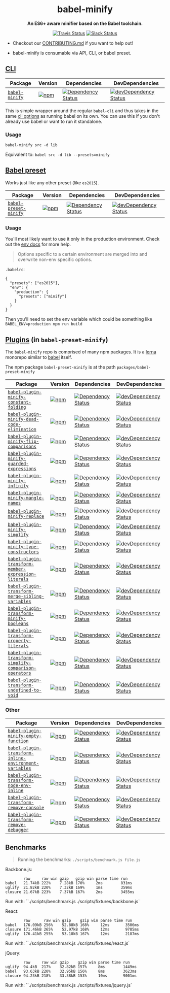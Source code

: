 <h1 align="center">babel-minify</h1>

<p align="center">
  <strong>An ES6+ aware minifier based on the Babel toolchain.</strong>
</p>

<p align="center">
  <a href="https://travis-ci.org/amasad/babel-minify"><img alt="Travis Status" src="https://img.shields.io/travis/amasad/babel-minify/master.svg?style=flat&label=travis"></a>
  <a href="https://slack.babeljs.io/"><img alt="Slack Status" src="https://slack.babeljs.io/badge.svg"></a>
</p>

- Checkout our [CONTRIBUTING.md](/CONTRIBUTING.md) if you want to help out!

- babel-minify is consumable via API, CLI, or babel preset.

## [CLI](http://babeljs.io/docs/usage/cli/)

| Package | Version | Dependencies | DevDependencies |
|--------|-------|------------|----------|
| [`babel-minify`](/packages/babel-minify) | [![npm](https://img.shields.io/npm/v/babel-minify.svg?maxAge=2592000)](https://www.npmjs.com/package/babel-minify) | [![Dependency Status](https://david-dm.org/amasad/babel-minify.svg?path=packages/babel-minify)](https://david-dm.org/amasad/babel-minify?path=packages/babel-minify) | [![devDependency Status](https://david-dm.org/amasad/babel-minify/dev-status.svg?path=packages/babel-minify)](https://david-dm.org/amasad/babel-minify?path=packages/babel-minify#info=devDependencies) |

This is simple wrapper around the regular `babel-cli` and thus takes in the same [cli options](http://babeljs.io/docs/usage/cli/#options) as running babel on its own. You can use this if you don't already use babel or want to run it standalone.

### Usage

`babel-minify src -d lib`

Equivalent to:
`babel src -d lib --presets=minify`

## [Babel preset](http://babeljs.io/docs/plugins/#presets)

Works just like any other preset (like `es2015`).

| Package | Version | Dependencies | DevDependencies |
|--------|-------|------------|----------|
| [`babel-preset-minify`](/packages/babel-preset-minify) | [![npm](https://img.shields.io/npm/v/babel-preset-minify.svg?maxAge=2592000)](https://www.npmjs.com/package/babel-preset-minify) | [![Dependency Status](https://david-dm.org/amasad/babel-minify.svg?path=packages/babel-preset-minify)](https://david-dm.org/amasad/babel-minify?path=packages/babel-preset-minify) | [![devDependency Status](https://david-dm.org/amasad/babel-minify/dev-status.svg?path=packages/babel-preset-minify)](https://david-dm.org/amasad/babel-minify?path=packages/babel-preset-minify#info=devDependencies) |

### Usage

You'll most likely want to use it only in the production environment. Check out the [env docs](http://babeljs.io/docs/usage/babelrc/#env-option) for more help.

> Options specific to a certain environment are merged into and overwrite non-env specific options.

`.babelrc`:

```
{
  "presets": ["es2015"],
  "env": {
    "production": {
      "presets": ["minify"]
    }
  }
}
```

Then you'll need to set the env variable which could be something like `BABEL_ENV=production npm run build`

## [Plugins](http://babeljs.io/docs/plugins/) (in `babel-preset-minify`)

The `babel-minify` repo is comprised of many npm packages. It is a [lerna](https://github.com/lerna/lerna) monorepo similar to [babel](https://github.com/babel/babel) itself.

The npm package `babel-preset-minify` is at the path `packages/babel-preset-minify`

| Package | Version | Dependencies | DevDependencies |
|--------|-------|------------|----------|
| [`babel-plugin-minify-constant-folding`](/packages/babel-plugin-minify-constant-folding) | [![npm](https://img.shields.io/npm/v/babel-plugin-minify-constant-folding.svg?maxAge=2592000)](https://www.npmjs.com/package/babel-plugin-minify-constant-folding) | [![Dependency Status](https://david-dm.org/amasad/babel-minify.svg?path=packages/babel-plugin-minify-constant-folding)](https://david-dm.org/amasad/babel-minify?path=packages/babel-plugin-minify-constant-folding) | [![devDependency Status](https://david-dm.org/amasad/babel-minify/dev-status.svg?path=packages/babel-plugin-minify-constant-folding)](https://david-dm.org/amasad/babel-minify?path=packages/babel-plugin-minify-constant-folding#info=devDependencies) |
| [`babel-plugin-minify-dead-code-elimination`](/packages/babel-plugin-minify-dead-code-elimination) | [![npm](https://img.shields.io/npm/v/babel-plugin-minify-dead-code-elimination.svg?maxAge=2592000)](https://www.npmjs.com/package/babel-plugin-minify-dead-code-elimination) | [![Dependency Status](https://david-dm.org/amasad/babel-minify.svg?path=packages/babel-plugin-minify-dead-code-elimination)](https://david-dm.org/amasad/babel-minify?path=packages/babel-plugin-minify-dead-code-elimination) | [![devDependency Status](https://david-dm.org/amasad/babel-minify/dev-status.svg?path=packages/babel-plugin-minify-dead-code-elimination)](https://david-dm.org/amasad/babel-minify?path=packages/babel-plugin-minify-dead-code-elimination#info=devDependencies) |
| [`babel-plugin-minify-flip-comparisons`](/packages/babel-plugin-minify-flip-comparisons) | [![npm](https://img.shields.io/npm/v/babel-plugin-minify-flip-comparisons.svg?maxAge=2592000)](https://www.npmjs.com/package/babel-plugin-minify-flip-comparisons) | [![Dependency Status](https://david-dm.org/amasad/babel-minify.svg?path=packages/babel-plugin-minify-flip-comparisons)](https://david-dm.org/amasad/babel-minify?path=packages/babel-plugin-minify-flip-comparisons) | [![devDependency Status](https://david-dm.org/amasad/babel-minify/dev-status.svg?path=packages/babel-plugin-minify-flip-comparisons)](https://david-dm.org/amasad/babel-minify?path=packages/babel-plugin-minify-flip-comparisons#info=devDependencies) |
| [`babel-plugin-minify-guarded-expressions`](/packages/babel-plugin-minify-guarded-expressions) | [![npm](https://img.shields.io/npm/v/babel-plugin-minify-guarded-expressions.svg?maxAge=2592000)](https://www.npmjs.com/package/babel-plugin-minify-guarded-expressions) | [![Dependency Status](https://david-dm.org/amasad/babel-minify.svg?path=packages/babel-plugin-minify-guarded-expressions)](https://david-dm.org/amasad/babel-minify?path=packages/babel-plugin-minify-guarded-expressions) | [![devDependency Status](https://david-dm.org/amasad/babel-minify/dev-status.svg?path=packages/babel-plugin-minify-guarded-expressions)](https://david-dm.org/amasad/babel-minify?path=packages/babel-plugin-minify-guarded-expressions#info=devDependencies) |
| [`babel-plugin-minify-infinity`](/packages/babel-plugin-minify-infinity) | [![npm](https://img.shields.io/npm/v/babel-plugin-minify-infinity.svg?maxAge=2592000)](https://www.npmjs.com/package/babel-plugin-minify-infinity) | [![Dependency Status](https://david-dm.org/amasad/babel-minify.svg?path=packages/babel-plugin-minify-infinity)](https://david-dm.org/amasad/babel-minify?path=packages/babel-plugin-minify-infinity) | [![devDependency Status](https://david-dm.org/amasad/babel-minify/dev-status.svg?path=packages/babel-plugin-minify-infinity)](https://david-dm.org/amasad/babel-minify?path=packages/babel-plugin-minify-infinity#info=devDependencies) |
| [`babel-plugin-minify-mangle-names`](/packages/babel-plugin-minify-mangle-names) | [![npm](https://img.shields.io/npm/v/babel-plugin-minify-mangle-names.svg?maxAge=2592000)](https://www.npmjs.com/package/babel-plugin-minify-mangle-names) | [![Dependency Status](https://david-dm.org/amasad/babel-minify.svg?path=packages/babel-plugin-minify-mangle-names)](https://david-dm.org/amasad/babel-minify?path=packages/babel-plugin-minify-mangle-names) | [![devDependency Status](https://david-dm.org/amasad/babel-minify/dev-status.svg?path=packages/babel-plugin-minify-mangle-names)](https://david-dm.org/amasad/babel-minify?path=packages/babel-plugin-minify-mangle-names#info=devDependencies) |
| [`babel-plugin-minify-replace`](/packages/babel-plugin-minify-replace) | [![npm](https://img.shields.io/npm/v/babel-plugin-minify-replace.svg?maxAge=2592000)](https://www.npmjs.com/package/babel-plugin-minify-replace) | [![Dependency Status](https://david-dm.org/amasad/babel-minify.svg?path=packages/babel-plugin-minify-replace)](https://david-dm.org/amasad/babel-minify?path=packages/babel-plugin-minify-replace) | [![devDependency Status](https://david-dm.org/amasad/babel-minify/dev-status.svg?path=packages/babel-plugin-minify-replace)](https://david-dm.org/amasad/babel-minify?path=packages/babel-plugin-minify-replace#info=devDependencies) |
| [`babel-plugin-minify-simplify`](/packages/babel-plugin-minify-simplify) | [![npm](https://img.shields.io/npm/v/babel-plugin-minify-simplify.svg?maxAge=2592000)](https://www.npmjs.com/package/babel-plugin-minify-simplify) | [![Dependency Status](https://david-dm.org/amasad/babel-minify.svg?path=packages/babel-plugin-minify-simplify)](https://david-dm.org/amasad/babel-minify?path=packages/babel-plugin-minify-simplify) | [![devDependency Status](https://david-dm.org/amasad/babel-minify/dev-status.svg?path=packages/babel-plugin-minify-simplify)](https://david-dm.org/amasad/babel-minify?path=packages/babel-plugin-minify-simplify#info=devDependencies) |
| [`babel-plugin-minify-type-constructors`](/packages/babel-plugin-minify-type-constructors) | [![npm](https://img.shields.io/npm/v/babel-plugin-minify-type-constructors.svg?maxAge=2592000)](https://www.npmjs.com/package/babel-plugin-minify-type-constructors) | [![Dependency Status](https://david-dm.org/amasad/babel-minify.svg?path=packages/babel-plugin-minify-type-constructors)](https://david-dm.org/amasad/babel-minify?path=packages/babel-plugin-minify-type-constructors) | [![devDependency Status](https://david-dm.org/amasad/babel-minify/dev-status.svg?path=packages/babel-plugin-minify-type-constructors)](https://david-dm.org/amasad/babel-minify?path=packages/babel-plugin-minify-type-constructors#info=devDependencies) |
| [`babel-plugin-transform-member-expression-literals`](/packages/babel-plugin-transform-member-expression-literals) | [![npm](https://img.shields.io/npm/v/babel-plugin-transform-member-expression-literals.svg?maxAge=2592000)](https://www.npmjs.com/package/babel-plugin-transform-member-expression-literals) | [![Dependency Status](https://david-dm.org/amasad/babel-minify.svg?path=packages/babel-plugin-transform-member-expression-literals)](https://david-dm.org/amasad/babel-minify?path=packages/babel-plugin-transform-member-expression-literals) | [![devDependency Status](https://david-dm.org/amasad/babel-minify/dev-status.svg?path=packages/babel-plugin-transform-member-expression-literals)](https://david-dm.org/amasad/babel-minify?path=packages/babel-plugin-transform-member-expression-literals#info=devDependencies) |
| [`babel-plugin-transform-merge-sibling-variables`](/packages/babel-plugin-transform-merge-sibling-variables) | [![npm](https://img.shields.io/npm/v/babel-plugin-transform-merge-sibling-variables.svg?maxAge=2592000)](https://www.npmjs.com/package/babel-plugin-transform-merge-sibling-variables) | [![Dependency Status](https://david-dm.org/amasad/babel-minify.svg?path=packages/babel-plugin-transform-merge-sibling-variables)](https://david-dm.org/amasad/babel-minify?path=packages/babel-plugin-transform-merge-sibling-variables) | [![devDependency Status](https://david-dm.org/amasad/babel-minify/dev-status.svg?path=packages/babel-plugin-transform-merge-sibling-variables)](https://david-dm.org/amasad/babel-minify?path=packages/babel-plugin-transform-merge-sibling-variables#info=devDependencies) |
| [`babel-plugin-transform-minify-booleans`](/packages/babel-plugin-transform-minify-booleans) | [![npm](https://img.shields.io/npm/v/babel-plugin-transform-minify-booleans.svg?maxAge=2592000)](https://www.npmjs.com/package/babel-plugin-transform-minify-booleans) | [![Dependency Status](https://david-dm.org/amasad/babel-minify.svg?path=packages/babel-plugin-transform-minify-booleans)](https://david-dm.org/amasad/babel-minify?path=packages/babel-plugin-transform-minify-booleans) | [![devDependency Status](https://david-dm.org/amasad/babel-minify/dev-status.svg?path=packages/babel-plugin-transform-minify-booleans)](https://david-dm.org/amasad/babel-minify?path=packages/babel-plugin-transform-minify-booleans#info=devDependencies) |
| [`babel-plugin-transform-property-literals`](/packages/babel-plugin-transform-property-literals) | [![npm](https://img.shields.io/npm/v/babel-plugin-transform-property-literals.svg?maxAge=2592000)](https://www.npmjs.com/package/babel-plugin-transform-property-literals) | [![Dependency Status](https://david-dm.org/amasad/babel-minify.svg?path=packages/babel-plugin-transform-property-literals)](https://david-dm.org/amasad/babel-minify?path=packages/babel-plugin-transform-property-literals) | [![devDependency Status](https://david-dm.org/amasad/babel-minify/dev-status.svg?path=packages/babel-plugin-transform-property-literals)](https://david-dm.org/amasad/babel-minify?path=packages/babel-plugin-transform-property-literals#info=devDependencies) |
| [`babel-plugin-transform-simplify-comparison-operators`](/packages/babel-plugin-transform-simplify-comparison-operators) | [![npm](https://img.shields.io/npm/v/babel-plugin-transform-simplify-comparison-operators.svg?maxAge=2592000)](https://www.npmjs.com/package/babel-plugin-transform-simplify-comparison-operators) | [![Dependency Status](https://david-dm.org/amasad/babel-minify.svg?path=packages/babel-plugin-transform-simplify-comparison-operators)](https://david-dm.org/amasad/babel-minify?path=packages/babel-plugin-transform-simplify-comparison-operators) | [![devDependency Status](https://david-dm.org/amasad/babel-minify/dev-status.svg?path=packages/babel-plugin-transform-simplify-comparison-operators)](https://david-dm.org/amasad/babel-minify?path=packages/babel-plugin-transform-simplify-comparison-operators#info=devDependencies) |
| [`babel-plugin-transform-undefined-to-void`](/packages/babel-plugin-transform-undefined-to-void) | [![npm](https://img.shields.io/npm/v/babel-plugin-transform-undefined-to-void.svg?maxAge=2592000)](https://www.npmjs.com/package/babel-plugin-transform-undefined-to-void) | [![Dependency Status](https://david-dm.org/amasad/babel-minify.svg?path=packages/babel-plugin-transform-undefined-to-void)](https://david-dm.org/amasad/babel-minify?path=packages/babel-plugin-transform-undefined-to-void) | [![devDependency Status](https://david-dm.org/amasad/babel-minify/dev-status.svg?path=packages/babel-plugin-transform-undefined-to-void)](https://david-dm.org/amasad/babel-minify?path=packages/babel-plugin-transform-undefined-to-void#info=devDependencies) |

### Other

| Package | Version | Dependencies | DevDependencies |
|--------|-------|------------|----------|
| [`babel-plugin-minify-empty-function`](/packages/babel-plugin-minify-empty-function) | [![npm](https://img.shields.io/npm/v/babel-plugin-minify-empty-function.svg?maxAge=2592000)](https://www.npmjs.com/package/babel-plugin-minify-empty-function) | [![Dependency Status](https://david-dm.org/amasad/babel-minify.svg?path=packages/babel-plugin-minify-empty-function)](https://david-dm.org/amasad/babel-minify?path=packages/babel-plugin-minify-empty-function) | [![devDependency Status](https://david-dm.org/amasad/babel-minify/dev-status.svg?path=packages/babel-plugin-minify-empty-function)](https://david-dm.org/amasad/babel-minify?path=packages/babel-plugin-minify-empty-function#info=devDependencies) |
| [`babel-plugin-transform-inline-environment-variables`](/packages/babel-plugin-transform-inline-environment-variables) | [![npm](https://img.shields.io/npm/v/babel-plugin-transform-inline-environment-variables.svg?maxAge=2592000)](https://www.npmjs.com/package/babel-plugin-transform-inline-environment-variables) | [![Dependency Status](https://david-dm.org/amasad/babel-minify.svg?path=packages/babel-plugin-transform-inline-environment-variables)](https://david-dm.org/amasad/babel-minify?path=packages/babel-plugin-transform-inline-environment-variables) | [![devDependency Status](https://david-dm.org/amasad/babel-minify/dev-status.svg?path=packages/babel-plugin-transform-inline-environment-variables)](https://david-dm.org/amasad/babel-minify?path=packages/babel-plugin-transform-inline-environment-variables#info=devDependencies) |
| [`babel-plugin-transform-node-env-inline`](/packages/babel-plugin-transform-node-env-inline) | [![npm](https://img.shields.io/npm/v/babel-plugin-transform-node-env-inline.svg?maxAge=2592000)](https://www.npmjs.com/package/babel-plugin-transform-node-env-inline) | [![Dependency Status](https://david-dm.org/amasad/babel-minify.svg?path=packages/babel-plugin-transform-node-env-inline)](https://david-dm.org/amasad/babel-minify?path=packages/babel-plugin-transform-node-env-inline) | [![devDependency Status](https://david-dm.org/amasad/babel-minify/dev-status.svg?path=packages/babel-plugin-transform-node-env-inline)](https://david-dm.org/amasad/babel-minify?path=packages/babel-plugin-transform-node-env-inline#info=devDependencies) |
| [`babel-plugin-transform-remove-console`](/packages/babel-plugin-transform-remove-console) | [![npm](https://img.shields.io/npm/v/babel-plugin-transform-remove-console.svg?maxAge=2592000)](https://www.npmjs.com/package/babel-plugin-transform-remove-console) | [![Dependency Status](https://david-dm.org/amasad/babel-minify.svg?path=packages/babel-plugin-transform-remove-console)](https://david-dm.org/amasad/babel-minify?path=packages/babel-plugin-transform-remove-console) | [![devDependency Status](https://david-dm.org/amasad/babel-minify/dev-status.svg?path=packages/babel-plugin-transform-remove-console)](https://david-dm.org/amasad/babel-minify?path=packages/babel-plugin-transform-remove-console#info=devDependencies) |
| [`babel-plugin-transform-remove-debugger`](/packages/babel-plugin-transform-remove-debugger) | [![npm](https://img.shields.io/npm/v/babel-plugin-transform-remove-debugger.svg?maxAge=2592000)](https://www.npmjs.com/package/babel-plugin-transform-remove-debugger) | [![Dependency Status](https://david-dm.org/amasad/babel-minify.svg?path=packages/babel-plugin-transform-remove-debugger)](https://david-dm.org/amasad/babel-minify?path=packages/babel-plugin-transform-remove-debugger) | [![devDependency Status](https://david-dm.org/amasad/babel-minify/dev-status.svg?path=packages/babel-plugin-transform-remove-debugger)](https://david-dm.org/amasad/babel-minify?path=packages/babel-plugin-transform-remove-debugger#info=devDependencies) |

## Benchmarks

> Running the benchmarks: `./scripts/benchmark.js file.js`

Backbone.js:
```
        raw     raw win gzip   gzip win parse time run
babel   21.74kB 222%    7.28kB 170%     2ms        831ms
uglify  21.82kB 220%    7.32kB 169%     1ms        359ms
closure 21.67kB 223%    7.37kB 167%     2ms        3455ms
```

Run with: ``./scripts/benchmark.js ./scripts/fixtures/backbone.js`

React:
```
        raw      raw win gzip    gzip win parse time run
babel   176.09kB 256%    52.88kB 168%     12ms       3506ms
closure 171.46kB 265%    52.97kB 168%     12ms       9785ms
uglify  176.41kB 255%    53.18kB 167%     12ms       2187ms
```

Run with: ``./scripts/benchmark.js ./scripts/fixtures/react.js`

jQuery:
```
        raw     raw win gzip    gzip win parse time run
uglify  94.4kB  217%    32.82kB 157%     8ms        1449ms
babel   93.63kB 220%    32.95kB 156%     8ms        3623ms
closure 94.23kB 218%    33.38kB 153%     10ms       9001ms
```

Run with: ``./scripts/benchmark.js ./scripts/fixtures/jquery.js`
